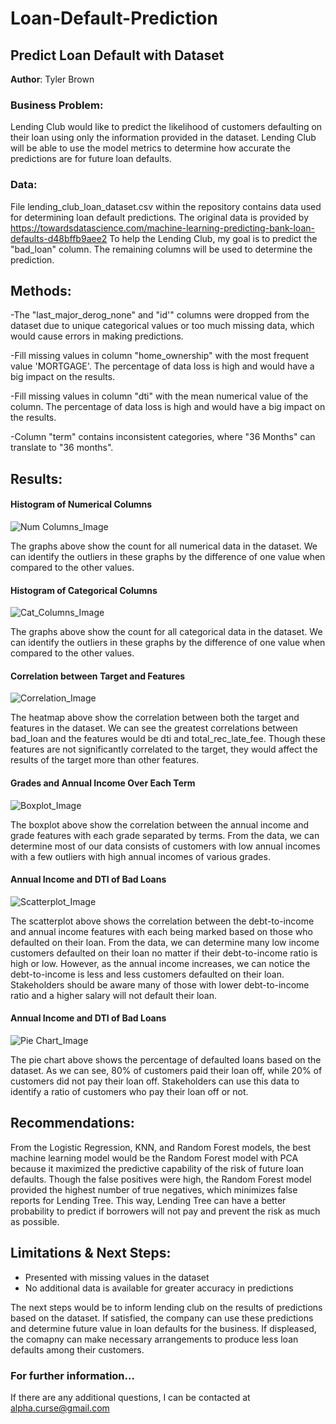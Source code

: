 # Loan-Default-Prediction
## Predict Loan Default with Dataset

**Author**: Tyler Brown

### Business Problem:
Lending Club would like to predict the likelihood of customers defaulting on their loan using only the information provided in the dataset. Lending Club will be able to use the model metrics to determine how accurate the predictions are for future loan defaults.

### Data:
File lending_club_loan_dataset.csv within the repository contains data used for determining loan default predictions. The original data is provided by https://towardsdatascience.com/machine-learning-predicting-bank-loan-defaults-d48bffb9aee2
To help the Lending Club, my goal is to predict the "bad_loan" column. The remaining columns will be used to determine the prediction.

## Methods:
-The "last_major_derog_none" and "id'" columns were dropped from the dataset due to unique categorical values or too much missing data, which would cause errors in making predictions.

-Fill missing values in column "home_ownership" with the most frequent value 'MORTGAGE'. The percentage of data loss is high and would have a big impact on the results.

-Fill missing values in column "dti" with the mean numerical value of the column. The percentage of data loss is high and would have a big impact on the results.

-Column "term" contains inconsistent categories, where "36 Months" can translate to "36 months".

## Results:
#### Histogram of Numerical Columns
![Num Columns_Image](NumHistColumns.png)

The graphs above show the count for all numerical data in the dataset. We can identify the outliers in these graphs by the difference of one value when compared to the other values.

#### Histogram of Categorical Columns
![Cat_Columns_Image](CatHistColumns.png)

The graphs above show the count for all categorical data in the dataset. We can identify the outliers in these graphs by the difference of one value when compared to the other values.

#### Correlation between Target and Features
![Correlation_Image](Correlation.png)

The heatmap above show the correlation between both the target and features in the dataset. We can see the greatest correlations between bad_loan and the features would be dti and total_rec_late_fee. Though these features are not significantly correlated to the target, they would affect the results of the target more than other features.

#### Grades and Annual Income Over Each Term
![Boxplot_Image](BoxGradeTerms.png)

The boxplot above show the correlation between the annual income and grade features with each grade separated by terms. From the data, we can determine most of our data consists of customers with low annual incomes with a few outliers with high annual incomes of various grades.

#### Annual Income and DTI of Bad Loans
![Scatterplot_Image](AnnualIncDTI.png)

The scatterplot above shows the correlation between the debt-to-income and annual income features with each being marked based on those who defaulted on their loan. From the data, we can determine many low income customers defaulted on their loan no matter if their debt-to-income ratio is high or low. However, as the annual income increases, we can notice the debt-to-income is less and less customers defaulted on their loan. Stakeholders should be aware many of those with lower debt-to-income ratio and a higher salary will not default their loan.

#### Annual Income and DTI of Bad Loans
![Pie Chart_Image](BadLoanPie.png)

The pie chart above shows the percentage of defaulted loans based on the dataset. As we can see, 80% of customers paid their loan off, while 20% of customers did not pay their loan off. Stakeholders can use this data to identify a ratio of customers who pay their loan off or not.

## Recommendations:
From the Logistic Regression, KNN, and Random Forest models, the best machine learning model would be the Random Forest model with PCA because it maximized the predictive capability of the risk of future loan defaults. Though the false positives were high, the Random Forest model provided the highest number of true negatives, which minimizes false reports for Lending Tree. This way, Lending Tree can have a better probability to predict if borrowers will not pay and prevent the risk as much as possible.

## Limitations & Next Steps:
- Presented with missing values in the dataset
- No additional data is available for greater accuracy in predictions

The next steps would be to inform lending club on the results of predictions based on the dataset. If satisfied, the company can use these predictions and determine future value in loan defaults for the business.
If displeased, the comapny can make necessary arrangements to produce less loan defaults among their customers.

### For further information...
If there are any additional questions, I can be contacted at alpha.curse@gmail.com
